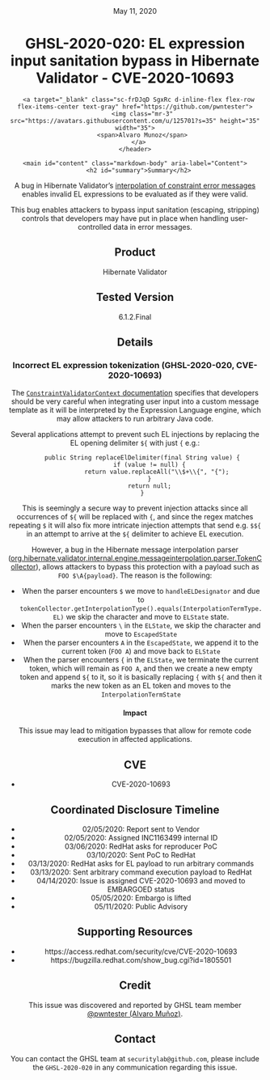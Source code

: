 <header class="post-header d-block mb-6">
      <div class="date text-mono f5 my-3">May 11, 2020</div>
      <h1 class="my-2 h00-mktg lh-condensed">GHSL-2020-020: EL expression input sanitation bypass in Hibernate Validator - CVE-2020-10693</h1>

      
      
      
      
      

      

      <a target="_blank" class="sc-frDJqD SgxRc d-inline-flex flex-row flex-items-center text-gray" href="https://github.com/pwntester">
        <img class="mr-3" src="https://avatars.githubusercontent.com/u/125701?s=35" height="35" width="35">
        <span>Alvaro Munoz</span>
      </a>
    </header>

    <main id="content" class="markdown-body" aria-label="Content">
      <h2 id="summary">Summary</h2>

<p>A bug in Hibernate Validator’s <a href="https://docs.jboss.org/hibernate/validator/5.1/reference/en-US/html/chapter-message-interpolation.html#section-message-interpolation">interpolation of constraint error messages</a> enables invalid EL expressions to be evaluated as if they were valid.</p>

<p>This bug enables attackers to bypass input sanitation (escaping, stripping) controls that developers may have put in place when handling user-controlled data in error messages.</p>

<h2 id="product">Product</h2>

<p>Hibernate Validator</p>

<h2 id="tested-version">Tested Version</h2>

<p>6.1.2.Final</p>

<h2 id="details">Details</h2>

<h3 id="incorrect-el-expression-tokenization-ghsl-2020-020-cve-2020-10693">Incorrect EL expression tokenization (GHSL-2020-020, CVE-2020-10693)</h3>

<p>The <a href="https://docs.jboss.org/hibernate/stable/validator/reference/en-US/html_single/?v=6.1#_the_code_constraintvalidatorcontext_code"><code class="language-plaintext highlighter-rouge">ConstraintValidatorContext</code> documentation</a> specifies that developers should be very careful when integrating user input into a custom message template as it will be interpreted by the Expression Language engine, which may allow attackers to run arbitrary Java code.</p>

<p>Several applications attempt to prevent such EL injections by replacing the EL opening delimiter <code class="language-plaintext highlighter-rouge">${</code> with just <code class="language-plaintext highlighter-rouge">{</code> e.g.:</p>

<div class="language-plaintext highlighter-rouge"><div class="highlight"><pre class="highlight"><code>    public String replaceElDelimiter(final String value) {
        if (value != null) {
            return value.replaceAll("\\$+\\{", "{");
        }
        return null;
    }
</code></pre></div></div>

<p>This is seemingly a secure way to prevent injection attacks since all occurrences of <code class="language-plaintext highlighter-rouge">${</code> will be replaced with <code class="language-plaintext highlighter-rouge">{</code>, and since the regex matches repeating <code class="language-plaintext highlighter-rouge">$</code> it will also fix more intricate injection attempts that send e.g. <code class="language-plaintext highlighter-rouge">$${</code> in an attempt to arrive at the <code class="language-plaintext highlighter-rouge">${</code> delimiter to achieve EL execution.</p>

<p>However, a bug in the Hibernate message interpolation parser (<a href="https://github.com/hibernate/hibernate-validator/blob/master/engine/src/main/java/org/hibernate/validator/internal/engine/messageinterpolation/parser/TokenCollector.java">org.hibernate.validator.internal.engine.messageinterpolation.parser.TokenCollector</a>), allows attackers to bypass this protection with a payload such as <code class="language-plaintext highlighter-rouge">FOO $\A{payload}</code>. The reason is the following:</p>
<ul>
  <li>When the parser encounters <code class="language-plaintext highlighter-rouge">$</code> we move to <code class="language-plaintext highlighter-rouge">handleELDesignator</code> and due to <code class="language-plaintext highlighter-rouge">tokenCollector.getInterpolationType().equals(InterpolationTermType.EL)</code> we skip the character and move to <code class="language-plaintext highlighter-rouge">ELState</code> state.</li>
  <li>When the parser encounters <code class="language-plaintext highlighter-rouge">\</code> in the <code class="language-plaintext highlighter-rouge">ELState</code>, we skip the character and move to <code class="language-plaintext highlighter-rouge">EscapedState</code></li>
  <li>When the parser encounters <code class="language-plaintext highlighter-rouge">A</code> in the <code class="language-plaintext highlighter-rouge">EscapedState</code>, we append it to the current token (<code class="language-plaintext highlighter-rouge">FOO A</code>) and move back to <code class="language-plaintext highlighter-rouge">ELState</code></li>
  <li>When the parser encounters <code class="language-plaintext highlighter-rouge">{</code> in the <code class="language-plaintext highlighter-rouge">ELState</code>, we terminate the current token, which will remain as <code class="language-plaintext highlighter-rouge">FOO A</code>, and then we create a new empty token and append <code class="language-plaintext highlighter-rouge">${</code> to it, so it is basically replacing <code class="language-plaintext highlighter-rouge">{</code> with <code class="language-plaintext highlighter-rouge">${</code> and then it marks the new token as an EL token and moves to the <code class="language-plaintext highlighter-rouge">InterpolationTermState</code></li>
</ul>

<h4 id="impact">Impact</h4>

<p>This issue may lead to mitigation bypasses that allow for remote code execution in affected applications.</p>

<h2 id="cve">CVE</h2>

<ul>
  <li>CVE-2020-10693</li>
</ul>

<h2 id="coordinated-disclosure-timeline">Coordinated Disclosure Timeline</h2>

<ul>
  <li>02/05/2020: Report sent to Vendor</li>
  <li>02/05/2020: Assigned INC1163499 internal ID</li>
  <li>03/06/2020: RedHat asks for reproducer PoC</li>
  <li>03/10/2020: Sent PoC to RedHat</li>
  <li>03/13/2020: RedHat asks for EL payload to run arbitrary commands</li>
  <li>03/13/2020: Sent arbitrary command execution payload to RedHat</li>
  <li>04/14/2020: Issue is assigned CVE-2020-10693 and moved to EMBARGOED status</li>
  <li>05/05/2020: Embargo is lifted</li>
  <li>05/11/2020: Public Advisory</li>
</ul>

<h2 id="supporting-resources">Supporting Resources</h2>

<ul>
  <li>https://access.redhat.com/security/cve/CVE-2020-10693</li>
  <li>https://bugzilla.redhat.com/show_bug.cgi?id=1805501</li>
</ul>

<h2 id="credit">Credit</h2>

<p>This issue was discovered and reported by GHSL team member <a href="https://github.com/pwntester">@pwntester (Alvaro Muñoz)</a>.</p>

<h2 id="contact">Contact</h2>

<p>You can contact the GHSL team at <code class="language-plaintext highlighter-rouge">securitylab@github.com</code>, please include the <code class="language-plaintext highlighter-rouge">GHSL-2020-020</code> in any communication regarding this issue.</p>

 